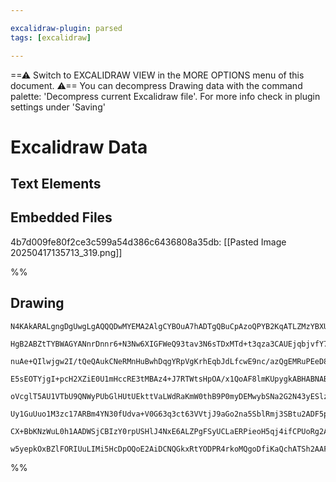 ```yaml
---

excalidraw-plugin: parsed
tags: [excalidraw]

---
```

==⚠  Switch to EXCALIDRAW VIEW in the MORE OPTIONS menu of this document. ⚠== You can decompress Drawing data with the command palette: 'Decompress current Excalidraw file'. For more info check in plugin settings under 'Saving'


# Excalidraw Data

## Text Elements
## Embedded Files
4b7d009fe80f2ce3c599a54d386c6436808a35db: [[Pasted Image 20250417135713_319.png]]

%%
## Drawing
```compressed-json
N4KAkARALgngDgUwgLgAQQQDwMYEMA2AlgCYBOuA7hADTgQBuCpAzoQPYB2KqATLZMzYBXUtiRoIACyhQ4zZAHoFAc0JRJQgEYA6bGwC2CgF7N6hbEcK4OCtptbErHALRY8RMpWdx8Q1TdIEfARcZgRmBShcZQUebQBGAAYEmjoghH0EDihmbgBtcDBQMBKIEm4IAFkATgBxAA5amGUANQB1QgApYgBFAH1VCjYASUqeVJLIWEQKwn1opH5SzG5n

HgB2ABZtTYBWAGYANnrDnnr6+N3Nw6XIGFWeQ93tav3N6sTDxMTd+t3qza3CAUEjqbjvfY7D7VHjVdY/HiXI5AyQIQjKaTcK5xdbxQ7VXbrL7/P5A6zKYLcRJA5hQUhsADWCAAwmx8GxSBU6dZmHBcIFshNSppcNgGcp6UIOMRWezORJuRxefyslAhZAAGaEfD4ADKsEpEkEHnVEFp9KZHWIYLQfEKAjpjIQ+pghvQxvKQMlGI44VyaHiQLYfOwa

nuAe+QIlwjgw2I/tQeQAukCNeRMnHuBwhDqgYRpVgKrhEqbJdLfcwE9nc/azQgEMRuPEeD8DnjdtTa4wWOwuLb9kDu6xOAA5ThibiHda7QmJHibO2TMrMAAi6SgDe4GoIYSBmmE0oAosFMtkE8mgUI4MRcBvGwGtpt6tUkvseGdO0uiBwGVmc/ggXZMVNzQbd8F3WtaVvIQEwgRBpXzZRTS1YJMwkTZNHWYhvmqDUEHqRINR4MR9mwf5qlwK5iH2

E5sEOTYjgI+pcH2XZiE0U1mHccRE3tMBAz4+J7RTWtsHpOA/x1QoAF8lmKUpygkABHABNAB5FTKlIKBCBgeIYFqOBdWYAAlKJanwfZTWmHiIECbAog4ClFlrFZbWeQl53+XYkjnJ5qiBcNUHWdZtFY95NkuFtTj2XYgRBa1JG4edtEOeJ4gY9Y4XWWF4nqdYUTRDE1QDeoXnODYtlOXZHnxAda3JN1P1Kc0nVlDkKgAYniBAep600RTFaMpRlNkO

oVcglT5AU1VTbU9QNWyPUbGlHUtUEkttVaLWdRaKmW0thB9P0myDEMwybSNa2G2N43yESlzTXAM3vVBqwA2t82IQsJFweJDpGisE3k0obO4fZ7VkyD61eq54g+IkMsHJhhz7VBfmRntR3HHj3hymd9g+PNV3XEDUDAiCl33EbjwyVVzwe0orxvO8m0fZ9HhogF6kA/NfzQd7ALYYDXophAZPAB6IFwOAjKiDduHk6BUUyCoiGKoUGEIBAKAAIVFc

Uy1GuUuo1M3zc17ARBm4YN30fUdva+V0G63q3ct63VVtjJ9aGo2na5SblRmj3SBtu2ADF5pdN0zTZT1CggK2w69u2HadK0bV4JYk897JvfttbdtdJb45WxPk/DjITKOyQgdOiu86gAu1PO2BLua3OU/zyPOCgCPnu1IK4sb7vm977JdUIIweJbHPK9TjIABUsCgABBdW0YgYINVm0eq8L/l17DtgKFRXBXsF/fF/0Q9pTXk+z5CV7pcf0OD4f+kK

CX+BbKNzWuL0h1AADWSjCBIzY0rpUSHlJ4NxE6ALZPgFSyUCLaERPieoH5qj4ifCPUoRg2AGEVl2AgQgeLxDCi+eo+x1gyXnk3AuNdAYnQkP/HOEoSBTxnslTunDiD6gQBJNA+DID8MqGwb6d9cCaGCKLHcCAOGkBIAHNAIMIC6zZC/UgygRQAApEQFV4PEIxhjqCoGSLsAAlKaEyCBlA5n5BUHR+ieD7GpLwdx5i3EeMsTY+h19J5F1bjpTgVZ/

w5yepkOxBZlFORIUuLIMi5HcDpOQoE2AiDCNQGkxRtYODPR4rkoMQgoDfiKaQchATSh2AAFYIAcswXUBS4ASKkQU2RZMxY51FDpRgS8iH4ASaDX++10gOV7KaK2tIDA/xmALCJtYgJMnkeBPJj16T23GaEtG3SlmhHXhM/pgzJL4AlmAKGmptThEVtJEA0kgA===
```
%%